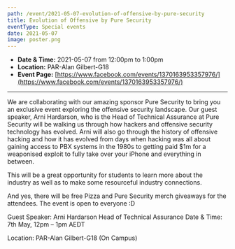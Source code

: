 ```yaml
---
path: /event/2021-05-07-evolution-of-offensive-by-pure-security
title: Evolution of Offensive by Pure Security
eventType: Special events
date: 2021-05-07
image: poster.png
---
```


- **Date & Time:** 2021-05-07 from 12:00pm to 1:00pm
- **Location:** PAR-Alan Gilbert-G18
- **Event Page:** [https://www.facebook.com/events/1370163953357976/](https://www.facebook.com/events/1370163953357976/)

---

We are collaborating with our amazing sponsor Pure Security to bring you an exclusive event exploring the offensive security landscape. Our guest speaker, Arni Hardarson, who is the Head of Technical Assurance at Pure Security will be walking us through how hackers and offensive security technology has evolved. Arni will also go through the history of offensive hacking and how it has evolved from days when hacking was all about gaining access to PBX systems in the 1980s to getting paid $1m for a weaponised exploit to fully take over your iPhone and everything in between.

This will be a great opportunity for students to learn more about the industry as well as to make some resourceful industry connections.

And yes, there will be free Pizza and Pure Security merch giveaways for the attendees. The event is open to everyone :D

Guest Speaker: Arni Hardarson Head of Technical Assurance Date & Time: 7th May, 12pm – 1pm AEDT

Location: PAR-Alan Gilbert-G18 (On Campus)
